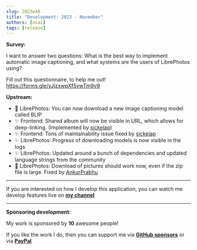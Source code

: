 ```yaml
---
slug: 2023w48
title: "Development: 2023 - November"
authors: [niaz]
tags: [release]
---
```


**Survey:**

I want to answer two questions: What is the best way to implement automatic image captioning, and what systems are the users of LibrePhotos using?

Fill out this questionnaire, to help me out! https://forms.gle/vJjzxwpXf5vwTm9v9

**Upstream:**

- 🚀 LibrePhotos: You can now download a new image captioning model called BLIP
- ✨ Frontend: Shared album will now be visible in URL, which allows for deep-linking. (Implemented by [sickelap](https://github.com/sickelap))
- ✨ Frontend: Tons of maintainability issue fixed by [sickelap](https://github.com/sickelap)
- ✨ LibrePhotos: Progress of downloading models is now visible in the logs
- ✨ LibrePhotos: Updated around a bunch of dependencies and updated language strings from the community
- 🔨 LibrePhotos: Download of pictures should work now, even if the zip file is large. Fixed by [AnkurPrabhu](https://github.com/AnkurPrabhu)

---

If you are interested on how I develop this application, you can watch me develop features live on **[my channel](https://www.youtube.com/channel/UCZJ2pk2BPKxwbuCV9LWDR0w)**

---

**Sponsoring development:**

My work is sponsored by **10** awesome people!

If you like the work I do, then you can support me via **[GitHub sponsors](https://github.com/sponsors/derneuere)** or via **[PayPal](https://www.paypal.com/donate/?hosted_button_id=5JWVM2UR4LM96)**
